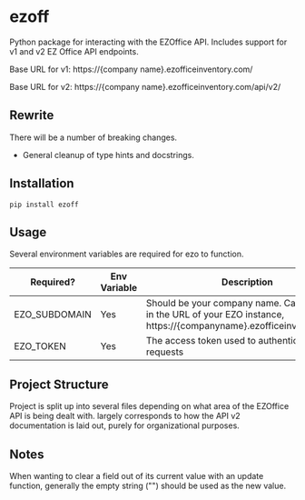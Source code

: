 # ezoff

Python package for interacting with the EZOffice API. Includes support for v1 and v2 EZ Office API endpoints.

Base URL for v1: https://{company name}.ezofficeinventory.com/

Base URL for v2: https://{company name}.ezofficeinventory.com/api/v2/

## Rewrite

There will be a number of breaking changes.

- General cleanup of type hints and docstrings.

## Installation

`pip install ezoff`

## Usage

Several environment variables are required for ezo to function.

| Required? | Env Variable | Description |
| --------- | ------------ | ----------- |
| EZO_SUBDOMAIN | Yes | Should be your company name. Can be found in the URL of your EZO instance, https://{companyname}.ezofficeinventory.com/ |
| EZO_TOKEN | Yes | The access token used to authenticate requests |

## Project Structure

Project is split up into several files depending on what area of the EZOffice API is being dealt with. largely corresponds to how the API v2 documentation is laid out, purely for organizational purposes.

## Notes

When wanting to clear a field out of its current value with an update function, generally the empty string ("") should be used as the new value.
